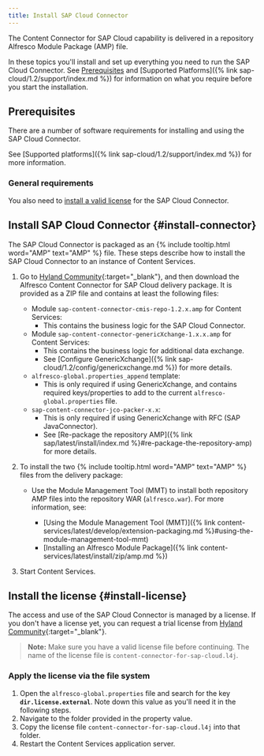 ```yaml
---
title: Install SAP Cloud Connector
---
```


The Content Connector for SAP Cloud capability is delivered in a repository Alfresco Module Package (AMP) file.

In these topics you'll install and set up everything you need to run the SAP Cloud Connector. See [Prerequisites](#prerequisites) and [Supported Platforms]({% link sap-cloud/1.2/support/index.md %}) for information on what you require before you start the installation.

## Prerequisites

There are a number of software requirements for installing and using the SAP Cloud Connector.

See [Supported platforms]({% link sap-cloud/1.2/support/index.md %}) for more information.

### General requirements

You also need to [install a valid license](#install-license) for the SAP Cloud Connector.

## Install SAP Cloud Connector {#install-connector}

The SAP Cloud Connector is packaged as an {% include tooltip.html word="AMP" text="AMP" %} file. These steps describe how to install the SAP Cloud Connector to an instance of Content Services.

1. Go to [Hyland Community](https://community.hyland.com/){:target="_blank"}, and then download the Alfresco Content Connector for SAP Cloud delivery package. It is provided as a ZIP file and contains at least the following files:

    * Module `sap-content-connector-cmis-repo-1.2.x.amp` for Content Services:
        * This contains the business logic for the SAP Cloud Connector.
    * Module `sap-content-connector-genericXchange-1.x.x.amp` for Content Services:
        * This contains the business logic for additional data exchange.
        * See [Configure GenericXchange]({% link sap-cloud/1.2/config/genericxchange.md %}) for more details.
    * `alfresco-global.properties_append` template:
        * This is only required if using GenericXchange, and contains required keys/properties to add to the current `alfresco-global.properties` file.
    * `sap-content-connector-jco-packer-x.x`:
        * This is only required if using GenericXchange with RFC (SAP JavaConnector).
        * See [Re-package the repository AMP]({% link sap/latest/install/index.md %}#re-package-the-repository-amp) for more details.

2. To install the two {% include tooltip.html word="AMP" text="AMP" %} files from the delivery package:

    * Use the Module Management Tool (MMT) to install both repository AMP files into the repository WAR (`alfresco.war`). For more information, see:

        * [Using the Module Management Tool (MMT)]({% link content-services/latest/develop/extension-packaging.md %}#using-the-module-management-tool-mmt)
        * [Installing an Alfresco Module Package]({% link content-services/latest/install/zip/amp.md %})

3. Start Content Services.

## Install the license {#install-license}

The access and use of the SAP Cloud Connector is managed by a license. If you don't have a license yet, you can request a trial license from [Hyland Community](https://community.hyland.com/){:target="_blank"}.

> **Note:** Make sure you have a valid license file before continuing. The name of the license file is `content-connector-for-sap-cloud.l4j`.

### Apply the license via the file system

1. Open the `alfresco-global.properties` file and search for the key **`dir.license.external`**. Note down this value as you'll need it in the following steps.
2. Navigate to the folder provided in the property value.
3. Copy the license file `content-connector-for-sap-cloud.l4j` into that folder.
4. Restart the Content Services application server.
